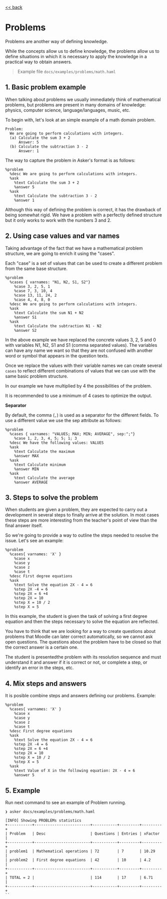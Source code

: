 [<< back](README.md)

# Problems

Problems are another way of defining knowledge.

While the concepts allow us to define knowledge, the problems allow us to define situations in which it is necessary to apply the knowledge in a practical way to obtain answers.

> Example file `docs/examples/problems/math.haml`

## 1. Basic problem example

When talking about problems we usually immediately think of mathematical problems, but problems are present in many domains of knowledge: physics, computer science, language/languages, music, etc.

To begin with, let's look at an simple example of a math domain problem.

```
Problem:
  We are going to perform calculations with integers.
  (a) Calculate the sum 3 + 2
      Answer: 5
  (b) Calculate the subtraction 3 - 2
      Answer: 1
```

The way to capture the problem in Asker's format is as follows:

```
%problem
  %desc We are going to perform calculations with integers.
  %ask
    %text Calculate the sum 3 + 2
    %answer 5
  %ask
    %text Calculate the subtraction 3 - 2
    %answer 1
```

Although this way of defining the problem is correct, it has the drawback of being somewhat rigid. We have a problem with a perfectly defined structure but it only works to work with the numbers 3 and 2.

## 2. Using case values and var names

Taking advantage of the fact that we have a mathematical problem structure, we are going to enrich it using the "cases".

Each "case" is a set of values that can be used to create a different problem from the same base structure.

```
%problem
  %cases { varnames: "N1, N2, S1, S2"}
    %case 3, 2, 5, 1
    %case 7, 3, 10, 4
    %case 13, 11, 24, 2
    %case 4, 4, 8, 0
  %desc We are going to perform calculations with integers.
  %ask
    %text Calculate the sum N1 + N2
    %answer S1
  %ask
    %text Calculate the subtraction N1 - N2
    %answer S2
```

In the above example we have replaced the concrete values 3, 2, 5 and 0 with variables N1, N2, S1 and S1 (comma separated values). The variables can have any name we want so that they are not confused with another word or symbol that appears in the question texts.

Once we replace the values with their variable names we can create several `cases` to reflect different combinations of values that we can use with the same basic problem structure.

In our example we have multiplied by 4 the possibilities of the problem.

It is recommended to use a minimum of 4 cases to optimize the output.

**Separator**

By default, the comma (`,`) is used as a separator for the different fields. To use a different value we use the sep attribute as follows:

```
%problem
  %cases { varnames: "VALUES; MAX; MIN; AVERAGE", sep:";"}
    %case 1, 2, 3, 4, 5; 5; 1; 3
  %desc We have the following values: VALUES
  %ask
    %text Calculate the maximum
    %answer MAX
  %ask
    %text Calculate minimum
    %answer MIN
  %ask
    %text Calculate the average
    %answer AVERAGE
```

## 3. Steps to solve the problem

When students are given a problem, they are expected to carry out a development in several steps to finally arrive at the solution. In most cases these steps are more interesting from the teacher's point of view than the final answer itself.

So we're going to provide a way to outline the steps needed to resolve the issue. Let's see an example:

```
%problem
  %cases{ varnames: 'X' }
    %case x
    %case y
    %case z
    %case t
  %desc First degree equations
  %ask
    %text Solve the equation 2X - 4 = 6
    %step 2X -4 = 6
    %step 2X = 6 +4
    %step 2X = 10
    %step X = 10 / 2
    %step X = 5
```

In this example, the student is given the task of solving a first degree equation and then the steps necessary to solve the equation are reflected.

You have to think that we are looking for a way to create questions about problems that Moodle can later correct automatically, so we cannot ask open questions. The questions about the problem have to be closed so that the correct answer is a certain one.

The student is presentedthe problem with its resolution sequence and must understand it and answer if it is correct or not, or complete a step, or identify an error in the steps, etc.

## 4. Mix steps and answers

It is posible combine steps and answers defining our problems. Example:

```
%problem
  %cases{ varnames: 'X' }
    %case x
    %case y
    %case z
    %case t
  %desc First degree equations
  %ask
    %text Solve the equation 2X - 4 = 6
    %step 2X -4 = 6
    %step 2X = 6 +4
    %step 2X = 10
    %step X = 10 / 2
    %step X = 5
  %ask
    %text Value of X in the following equation: 2X - 4 = 6
    %answer 5
```

## 5. Example

Run next command to see an example of Problem running.

```
❯ asker docs/examples/problems/math.haml

[INFO] Showing PROBLEMs statistics
+-----------+-------------------------+-----------+---------+---------+
| Problem   | Desc                    | Questions | Entries | xFactor |
+-----------+-------------------------+-----------+---------+---------+
| problem1  | Mathematical operations | 72        | 7       | 10.29   |
| problem2  | First degree equations  | 42        | 10      | 4.2     |
+-----------+-------------------------+-----------+---------+---------+
| TOTAL = 2 |                         | 114       | 17      | 6.71    |
+-----------+-------------------------+-----------+---------+---------+
``
